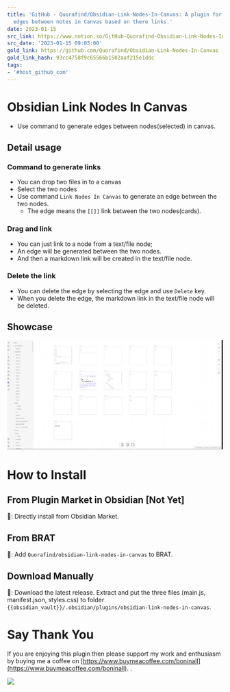 ```yaml
---
title: 'GitHub - Quorafind/Obsidian-Link-Nodes-In-Canvas: A plugin for you to add
  edges between notes in Canvas based on there links.'
date: 2023-01-15
src_link: https://www.notion.so/GitHub-Quorafind-Obsidian-Link-Nodes-In-Canvas-A-plugin-for-you-to-add-edges-between-notes-in-Can-465b75f191b245d1b061775ce71ae9a5
src_date: '2023-01-15 09:03:00'
gold_link: https://github.com/Quorafind/Obsidian-Link-Nodes-In-Canvas
gold_link_hash: 93cc4758f9c65566b1502aaf215e1ddc
tags:
- '#host_github_com'
---
```


Obsidian Link Nodes In Canvas
=============================


* Use command to generate edges between nodes(selected) in canvas.


Detail usage
------------


### Command to generate links


* You can drop two files in to a canvas
* Select the two nodes
* Use command `Link Nodes In Canvas` to generate an edge between the two nodes.
	+ The edge means the `[[]]` link between the two nodes(cards).


### Drag and link


* You can just link to a node from a text/file node;
* An edge will be generated between the two nodes.
* And then a markdown link will be created in the text/file node.


### Delete the link


* You can delete the edge by selecting the edge and use `Delete` key.
* When you delete the edge, the markdown link in the text/file node will be deleted.


Showcase
--------


[![](https://raw.githubusercontent.com/Quorafind/obsidian-link-nodes-in-canvas/master/LinkNodes.gif)](https://raw.githubusercontent.com/Quorafind/obsidian-link-nodes-in-canvas/master/LinkNodes.gif)


How to Install
==============


From Plugin Market in Obsidian [Not Yet]
----------------------------------------


💜: Directly install from Obsidian Market.


From BRAT
---------


🚗: Add `Quorafind/obsidian-link-nodes-in-canvas` to BRAT.


Download Manually
-----------------


🚚: Download the latest release. Extract and put the three files (main.js, manifest.json, styles.css) to
folder `{{obsidian_vault}}/.obsidian/plugins/obsidian-link-nodes-in-canvas`.


Say Thank You
=============


If you are enjoying this plugin then please support my work and enthusiasm by buying me a coffee
on [https://www.buymeacoffee.com/boninall](https://www.buymeacoffee.com/boninall).
.


[![](https://camo.githubusercontent.com/4f14ae44a18f549610befa76f90619771fbc3a219d1e37537ae981191cb831b9/68747470733a2f2f696d672e6275796d6561636f666665652e636f6d2f627574746f6e2d6170692f3f746578743d427579206d65206120636f6666656526656d6f6a693d26736c75673d626f6e696e616c6c26627574746f6e5f636f6c6f75723d36343935454426666f6e745f636f6c6f75723d66666666666626666f6e745f66616d696c793d4c61746f266f75746c696e655f636f6c6f75723d30303030303026636f666665655f636f6c6f75723d464644443030)](https://www.buymeacoffee.com/boninall)